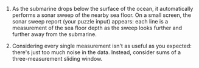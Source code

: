 1. As the submarine drops below the surface of the ocean, it automatically performs a sonar sweep of the nearby sea floor. On a small screen, the sonar sweep report (your puzzle input) appears: each line is a measurement of the sea floor depth as the sweep looks further and further away from the submarine.

2. Considering every single measurement isn't as useful as you expected: there's just too much noise in the data. Instead, consider sums of a three-measurement sliding window.
